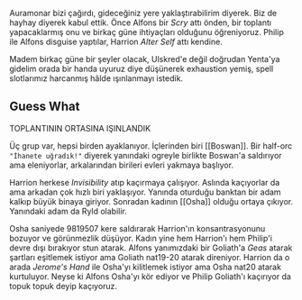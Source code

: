 ---
---  
  
Auramonar bizi çağırdı, gideceğiniz yere yaklaştırabilirim diyerek. Biz de hayhay diyerek kabul ettik. Önce Alfons bir *Scry* attı önden, bir toplantı yapacaklarmış onu ve birkaç güne ihtiyaçları olduğunu öğreniyoruz. Philip ile Alfons disguise yaptılar, Harrion *Alter Self* attı kendine.  
  
Madem birkaç güne bir şeyler olacak, Ulskred'e değil doğrudan Yenta'ya gidelim orada bir handa uyuruz diye düşünerek exhaustion yemiş, spell slotlarımız harcanmış hâlde ışınlanmayı istedik.  
  
## Guess What  
  
TOPLANTININ ORTASINA IŞINLANDIK  
  
Üç grup var, hepsi birden ayaklanıyor. İçlerinden biri [[Boswan]]. Bir half-orc `"İhanete uğradık!"` diyerek yanındaki ogreyle birlikte Boswan'a saldırıyor ama eleniyorlar, arkalarından birileri evleri yakmaya başlıyor.  
  
Harrion herkese *Invisibility* atıp kaçırmaya çalışıyor. Aslında kaçıyorlar da ama arkadan çok hızlı biri yaklaşıyor. Yanında oturduğu banktan bir adam kalkıp büyük binaya giriyor. Sonradan kadının [[Osha]] olduğu ortaya çıkıyor. Yanındaki adam da Ryld olabilir.  
  
Osha saniyede 9819507 kere saldırarak Harrion'ın konsantrasyonunu bozuyor ve görünmezlik düşüyor. Kadın yine hem Harrion'ı hem Philip'i devre dışı bırakıyor stun atarak. Alfons yanımızdaki bir Goliath'a *Geas* atarak şartları eşitlemek istiyor ama Goliath nat19-20 atarak direniyor. Harrion da o arada *Jerome's Hand* ile Osha'yı kilitlemek istiyor ama Osha nat20 atarak kurtuluyor. Neyse ki Alfons Osha'yı kör ediyor ve Philip Goliath'ı kaçırıyor da topuk topuk deyip kaçıyoruz.